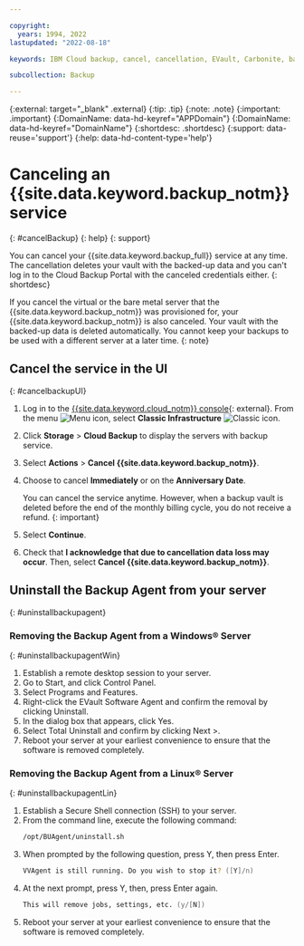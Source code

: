 ```yaml
---

copyright:
  years: 1994, 2022
lastupdated: "2022-08-18"

keywords: IBM Cloud backup, cancel, cancellation, EVault, Carbonite, backup

subcollection: Backup

---
```

{:external: target="_blank" .external}
{:tip: .tip}
{:note: .note}
{:important: .important}
{:DomainName: data-hd-keyref="APPDomain"}
{:DomainName: data-hd-keyref="DomainName"}
{:shortdesc: .shortdesc}
{:support: data-reuse='support'}
{:help: data-hd-content-type='help'}

# Canceling an {{site.data.keyword.backup_notm}} service
{: #cancelBackup}
{: help}
{: support}

You can cancel your {{site.data.keyword.backup_full}} service at any time. The cancellation deletes your vault with the backed-up data and you can't log in to the Cloud Backup Portal with the canceled credentials either.
{: shortdesc}

If you cancel the virtual or the bare metal server that the {{site.data.keyword.backup_notm}} was provisioned for, your {{site.data.keyword.backup_notm}} is also canceled. Your vault with the backed-up data is deleted automatically. You cannot keep your backups to be used with a different server at a later time.
{: note}

## Cancel the service in the UI
{: #cancelbackupUI}

1. Log in to the [{{site.data.keyword.cloud_notm}} console](https://{DomainName}){: external}. From the menu ![Menu icon](../icons/icon_hamburger.svg "Menu"), select **Classic Infrastructure** ![Classic icon](../icons/classic.svg "Classic").
2. Click **Storage** > **Cloud Backup** to display the servers with backup service.
3. Select **Actions** > **Cancel {{site.data.keyword.backup_notm}}**.
4. Choose to cancel **Immediately** or on the **Anniversary Date**.

   You can cancel the service anytime. However, when a backup vault is deleted before the end of the monthly billing cycle, you do not receive a refund.
   {: important}

5. Select **Continue**.
6. Check that **I acknowledge that due to cancellation data loss may occur**. Then, select **Cancel {{site.data.keyword.backup_notm}}**.

## Uninstall the Backup Agent from your server
{: #uninstallbackupagent}

### Removing the Backup Agent from a Windows&reg; Server
{: #uninstallbackupagentWin}

1. Establish a remote desktop session to your server.
2. Go to Start, and click Control Panel.
3. Select Programs and Features.
4. Right-click the EVault Software Agent and confirm the removal by clicking Uninstall.
5. In the dialog box that appears, click Yes.
6. Select Total Uninstall and confirm by clicking Next >.
7. Reboot your server at your earliest convenience to ensure that the software is removed completely.

### Removing the Backup Agent from a Linux&reg; Server
{: #uninstallbackupagentLin}

1. Establish a Secure Shell connection (SSH) to your server.
2. From the command line, execute the following command:
    ```zsh
    /opt/BUAgent/uninstall.sh
    ```
3. When prompted by the following question, press Y, then press Enter.
    ```zsh
    VVAgent is still running. Do you wish to stop it? ([Y]/n)
    ````
4. At the next prompt, press Y, then, press Enter again.
    ```zsh
    This will remove jobs, settings, etc. (y/[N])
    ```
5. Reboot your server at your earliest convenience to ensure that the software is removed completely.
